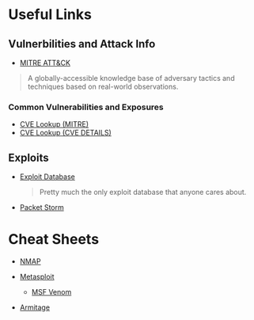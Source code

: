 # Useful Links
## Vulnerbilities and Attack Info
- [MITRE ATT&CK](https://attack.mitre.org/matrices/enterprise/ "MITRE ATT&CK") 
> A globally-accessible knowledge base of adversary tactics and techniques based on real-world observations.

### Common Vulnerabilities and Exposures
- [CVE Lookup (MITRE)](https://cve.mitre.org/cve/search_cve_list.html")
- [CVE Lookup (CVE DETAILS)](https://www.cvedetails.com/")

## Exploits
- [Exploit Database](https://www.exploit-db.com/ "Exploit Database")
  > Pretty much the only exploit database that anyone cares about. 
    
- [Packet Storm](https://packetstormsecurity.com/files/tags/exploit/")

# Cheat Sheets
- [NMAP](https://securitytrails.com/blog/nmap-cheat-sheet/nmap-cheat-sheet-reference-guide.pdf?id=3")
- [Metasploit](https://github.com/spy86/Metasploit-Cheat-Sheet/blob/master/README.md")
  - [MSF Venom](https://github.com/frizb/MSF-Venom-Cheatsheet/blob/master/README.md")
  
- [Armitage](https://alpinesecurity.com/blog/7-steps-to-hack-a-target-with-virtually-no-experience/")



